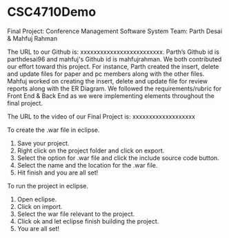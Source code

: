 # CSC4710Demo


Final Project: Conference Management Software System
Team: Parth Desai & Mahfuj Rahman

The URL to our Github is: xxxxxxxxxxxxxxxxxxxxxxxxx. Parth’s Github id is parthdesai96 and mahfuj's Github id is mahfujrahman. We both contributed our effort toward this project. For instance, Parth created the insert, delete and update files for paper and pc members along with the other files. Mahfuj worked on creating the insert, delete and update file for review reports along with the ER Diagram. We followed the requirements/rubric for Front End & Back End as we were implementing elements throughout the final project.

The URL to the video of our Final Project is: xxxxxxxxxxxxxxxxxxx

To create the .war file in eclipse.
1.	Save your project.
2.	Right click on the project folder and click on export.
3.	Select the option for .war file and click the include source code button.
4.	Select the name and the location for the .war file.
5.	Hit finish and you are all set!


To run the project in eclipse.
1.	Open eclipse.
2.	Click on import.
3.	Select the war file relevant to the project.
4.	Click ok and let eclipse finish building the project.
5.	You are all set!




